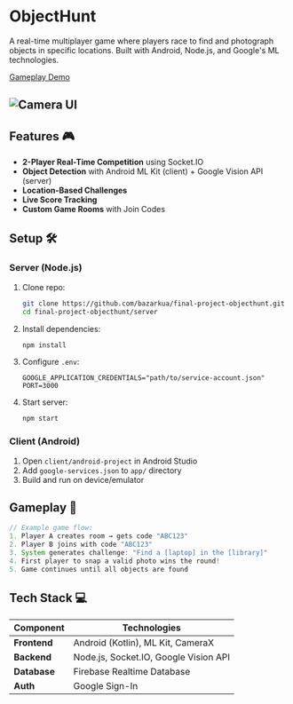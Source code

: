 # ObjectHunt

A real-time multiplayer game where players race to find and photograph objects in specific locations. Built with Android, Node.js, and Google's ML technologies.

[Gameplay Demo](https://web.engr.oregonstate.edu/~hessro/teaching/hof/cs492#w23)

![Camera UI](https://web.engr.oregonstate.edu/~hessro/static/media/objectHunt.3031aa87c6ef9eba0d8d.jpg)
---

## Features 🎮
- **2-Player Real-Time Competition** using Socket.IO
- **Object Detection** with Android ML Kit (client) + Google Vision API (server)
- **Location-Based Challenges**
- **Live Score Tracking**
- **Custom Game Rooms** with Join Codes

## Setup 🛠️

### Server (Node.js)
1. Clone repo:
   ```bash
   git clone https://github.com/bazarkua/final-project-objecthunt.git
   cd final-project-objecthunt/server
   ```
2. Install dependencies:
   ```bash
   npm install
   ```
3. Configure `.env`:
   ```env
   GOOGLE_APPLICATION_CREDENTIALS="path/to/service-account.json"
   PORT=3000
   ```
4. Start server:
   ```bash
   npm start
   ```

### Client (Android)
1. Open `client/android-project` in Android Studio
2. Add `google-services.json` to `app/` directory
3. Build and run on device/emulator

## Gameplay 🎯
```java
// Example game flow:
1. Player A creates room → gets code "ABC123"
2. Player B joins with code "ABC123"
3. System generates challenge: "Find a [laptop] in the [library]"
4. First player to snap a valid photo wins the round!
5. Game continues until all objects are found
```

## Tech Stack 💻
| Component       | Technologies                          |
|-----------------|---------------------------------------|
| **Frontend**    | Android (Kotlin), ML Kit, CameraX     |
| **Backend**     | Node.js, Socket.IO, Google Vision API |
| **Database**    | Firebase Realtime Database            |
| **Auth**        | Google Sign-In                        |
